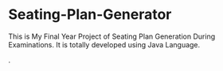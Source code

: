# Seating-Plan-Generator

This is My Final Year Project of Seating Plan Generation During Examinations. It is totally developed using Java Language.











































































































































































.






































